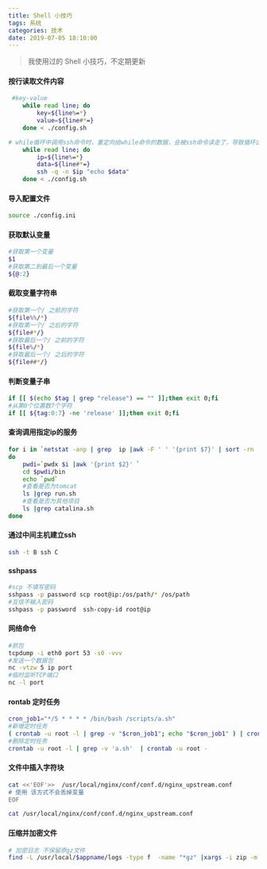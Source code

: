 ```yaml
---
title: Shell 小技巧
tags: 系统
categories: 技术
date: 2019-07-05 18:10:00
---
```

> 我使用过的 Shell 小技巧，不定期更新

#### 按行读取文件内容
```bash
 #key-value
	while read line; do
		key=${line%=*}
		value=${line#*=}
	done < ./config.sh

# while循环中调用ssh命令时，重定向给while命令的数据，会被ssh命令读走了，导致循环出问题
	while read line; do
		ip=${line%=*}
		data=${line#*=}
		ssh -q -n $ip "echo $data"
	done < ./config.sh
```
<!-- more -->
#### 导入配置文件
```bash
source ./config.ini
```

#### 获取默认变量
```bash
#获取第一个变量
$1
#获取第二到最后一个变量
${@:2}
```

#### 截取变量字符串
```bash
#获取第一个/ 之前的字符
${file%%/*}
#获取第一个/ 之后的字符
${file#*/}
#获取最后一个/ 之前的字符
${file%/*}
#获取最后一个/ 之后的字符
${file##*/}
```
#### 判断变量子串
```bash
if [[ $(echo $tag | grep "release") == "" ]];then exit 0;fi
#从第0个位置数7个字符
if [[ ${tag:0:7} -ne 'release' ]];then exit 0;fi
```
#### 查询调用指定ip的服务
```bash
for i in `netstat -anp | grep  ip |awk -F ' ' '{print $7}' | sort -rn | uniq |awk -F/ '{print $1}'`
do
	pwdi=`pwdx $i |awk '{print $2}' `
	cd $pwdi/bin 
	echo `pwd`
	#查看是否为tomcat
	ls |grep run.sh
	#查看是否为其他项目
	ls |grep catalina.sh
done
```

#### 通过中间主机建立ssh
```bash
ssh -t B ssh C
```

####  sshpass
```bash
#scp 不填写密码
sshpass -p password scp root@ip:/os/path/* /os/path
#互信不输入密码
sshpass -p password  ssh-copy-id root@ip
```

#### 网络命令
```bash
#抓包
tcpdump -i eth0 port 53 -s0 -vvv
#发送一个数据包
nc -vtzw 5 ip port
#临时监听TCP端口
nc -l port
```
#### rontab 定时任务
```bash
cron_job1="*/5 * * * * /bin/bash /scripts/a.sh"
#新增定时任务
( crontab -u root -l | grep -v "$cron_job1"; echo "$cron_job1" ) | crontab -u root -
#删除定时任务
crontab -u root -l | grep -v 'a.sh'  | crontab -u root -
```
#### 文件中插入字符块
```bash
cat <<'EOF'>>  /usr/local/nginx/conf/conf.d/nginx_upstream.conf
# 使用 该方式不会丢掉变量
EOF

cat /usr/local/nginx/conf/conf.d/nginx_upstream.conf
```

#### 压缩并加密文件
```bash
# 加密日志 不保留原gz文件
find -L /usr/local/$appname/logs -type f  -name "*gz" |xargs -i zip -m -rP passwd  {}.zip  {}
```